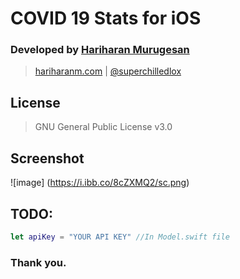 #  COVID 19 Stats for iOS
### Developed by [Hariharan Murugesan](https://hariharanm.com)
> [hariharanm.com]((https://hariharanm.com)) | [@superchilledlox](https://www.twitter.com/superchilledlox)

## License
> GNU General Public License v3.0

## Screenshot
![image] (https://i.ibb.co/8cZXMQ2/sc.png)


## TODO:

``` swift
let apiKey = "YOUR API KEY" //In Model.swift file

```

### Thank you.
